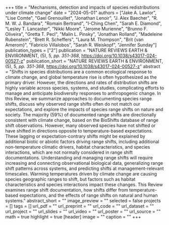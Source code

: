 +++
title = "Mechanisms, detection and impacts of species redistributions under climate change"
date = "2024-05-01"
authors = ["Jake A. Lawlor", "Lise Comte", "Gael Grenouillet", "Jonathan Lenoir", "J. Alex Baecher", "R. M. W. J. Bandara", "Romain Bertrand", "I-Ching Chen", "Sarah E. Diamond", "Lesley T. Lancaster", "Nikki Moore", "Jerome Murienne", "Brunno F. Oliveira", "Gretta T. Pecl", "Malin L. Pinsky", "Jonathan Rolland", "Madeleine Rubenstein", "Brett R. Scheffers", "Laura M. Thompson", "Brit {van Amerom}", "Fabricio Villalobos", "Sarah R. Weiskopf", "Jennifer Sunday"]
publication_types = ["2"]
publication = "NATURE REVIEWS EARTH \& ENVIRONMENT, (5), 5, _pp. 351-368_, https://doi.org/10.1038/s43017-024-00527-z"
publication_short = "NATURE REVIEWS EARTH \& ENVIRONMENT, (5), 5, _pp. 351-368_, https://doi.org/10.1038/s43017-024-00527-z"
abstract = "Shifts in species distributions are a common ecological response to climate change, and global temperature rise is often hypothesized as the primary driver. However, the directions and rates of distribution shifts are highly variable across species, systems, and studies, complicating efforts to manage and anticipate biodiversity responses to anthropogenic change. In this Review, we summarize approaches to documenting species range shifts, discuss why observed range shifts often do not match our expectations, and explore the impacts of species range shifts on nature and society. The majority (59\%) of documented range shifts are directionally consistent with climate change, based on the BioShifts database of range shift observations. However, many observed species have not shifted or have shifted in directions opposite to temperature-based expectations. These lagging or expectation-contrary shifts might be explained by additional biotic or abiotic factors driving range shifts, including additional non-temperature climatic drivers, habitat characteristics, and species interactions, which are not normally considered in range shift documentations. Understanding and managing range shifts will require increasing and connecting observational biological data, generalizing range shift patterns across systems, and predicting shifts at management-relevant timescales. Warming temperatures driven by climate change are causing species geographic ranges to shift, but factors such as habitat characteristics and species interactions impact these changes. This Review examines range shift documentation, how shifts differ from temperature-based expectations, and the effects of range shifts on natural and human systems."
abstract_short = ""
image_preview = ""
selected = false
projects = []
tags = []
url_pdf = ""
url_preprint = ""
url_code = ""
url_dataset = ""
url_project = ""
url_slides = ""
url_video = ""
url_poster = ""
url_source = ""
math = true
highlight = true
[header]
image = ""
caption = ""
+++
